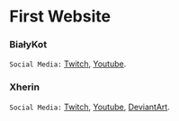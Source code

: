 # First Website

### BiałyKot 

`Social Media:`
[Twitch][1], [Youtube][2].

### Xherin

`Social Media:`
[Twitch][3], [Youtube][4], [DeviantArt][5].


[1]: https://www.twitch.tv/bialykot_
[2]: https://www.youtube.com/channel/UCFwlpHWrVzy47N6MEqQHeJw
[3]: https://www.twitch.tv/xherin_
[4]: https://www.youtube.com/xherin
[5]: https://www.deviantart.com/xherin
